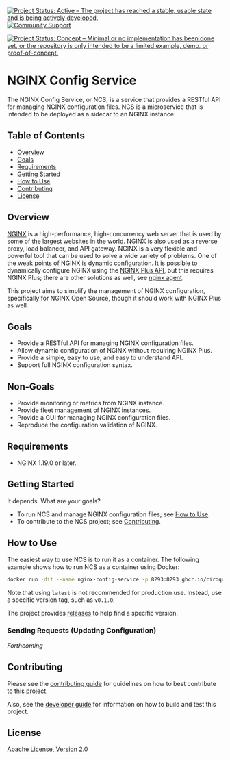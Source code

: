 [![Project Status: Active – The project has reached a stable, usable state and is being actively developed.](https://www.repostatus.org/badges/latest/active.svg)](https://www.repostatus.org/#active)
[![Community Support](https://badgen.net/badge/support/community/cyan?icon=awesome)](https://github.com/nginxinc/ciroque-nginx/nginx-config-service/blob/main/SUPPORT.md)

[![Project Status: Concept – Minimal or no implementation has been done yet, or the repository is only intended to be a limited example, demo, or proof-of-concept.](https://www.repostatus.org/badges/latest/concept.svg)](https://www.repostatus.org/#concept)

# NGINX Config Service

The NGINX Config Service, or NCS, is a service that provides a RESTful API for managing NGINX configuration files. NCS is a microservice that is intended to be deployed as a sidecar to an NGINX instance.

## Table of Contents

- [Overview](#overview)
- [Goals](#goals)
- [Requirements](#requirements)
- [Getting Started](#getting-started)
- [How to Use](#how-to-use)
- [Contributing](#contributing)
- [License](#license)

## Overview

[NGINX](https://www.nginx.com/) is a high-performance, high-concurrency web server that is used by some of the largest websites in the world. NGINX is also used as a reverse proxy, load balancer, and API gateway. NGINX is a very flexible and powerful tool that can be used to solve a wide variety of problems.
One of the weak points of NGINX is dynamic configuration. It is possible to dynamically configure NGINX using the [NGINX Plus API](https://docs.nginx.com/nginx/admin-guide/load-balancer/http-api/), but this requires NGINX Plus; there are other solutions as well, see [nginx agent](https://github.com/nginx/agent).

This project aims to simplify the management of NGINX configuration, specifically for NGINX Open Source, though it should work with NGINX Plus as well.

## Goals

- Provide a RESTful API for managing NGINX configuration files.
- Allow dynamic configuration of NGINX without requiring NGINX Plus.
- Provide a simple, easy to use, and easy to understand API.
- Support full NGINX configuration syntax.

## Non-Goals

- Provide monitoring or metrics from NGINX instance.
- Provide fleet management of NGINX instances.
- Provide a GUI for managing NGINX configuration files.
- Reproduce the configuration validation of NGINX.

## Requirements

- NGINX 1.19.0 or later.

## Getting Started

It depends. What are your goals?

- To run NCS and manage NGINX configuration files; see [How to Use](#how-to-use).
- To contribute to the NCS project; see [Contributing](#contributing).

## How to Use

The easiest way to use NCS is to run it as a container. The following example shows how to run NCS as a container using Docker:

```bash
docker run -dit --name nginx-config-service -p 8293:8293 ghcr.io/ciroque/nginx-config-service:latest
```

Note that using `latest` is not recommended for production use. Instead, use a specific version tag, such as `v0.1.0`.

The project provides [releases](https://github.com/ciroque-nginx/nginx-config-service/releases) to help find a specific version.

### Sending Requests (Updating Configuration)

_Forthcoming_

## Contributing

Please see the [contributing guide](https://github.com/ciroque-nginx/nginx-config-service/blob/main/CONTRIBUTING.md) for guidelines on how to best contribute to this project.

Also, see the [developer guide](https://github.com/ciroque-nginx/nginx-config-service/blob/main/DEVELOPING.md) for information on how to build and test this project.

## License

[Apache License, Version 2.0](https://github.com/ciroque-nginx/nginx-config-service/blob/main/LICENSE)
